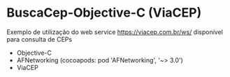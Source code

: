 # BuscaCep-Objective-C (ViaCEP)

Exemplo de utilização do web service https://viacep.com.br/ws/ disponível para consulta de CEPs

- Objective-C
- AFNetworking (cocoapods: pod 'AFNetworking', '~> 3.0')
- ViaCEP
